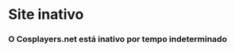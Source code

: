 <!--
.. title: Cosplayers.net
.. slug: index
.. date: 2016-09-29 08:38:42 UTC-03:00
.. tags:
.. category:
.. link:
.. description:
.. type: text
-->

# Site inativo

### O Cosplayers.net está inativo por tempo indeterminado
